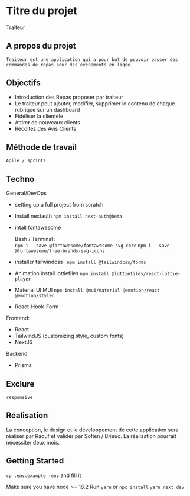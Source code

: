 # Titre du projet

Traiteur

## A propos du projet

    Traiteur est une application qui a pour but de pouvoir passer des commandes de repas pour des événements en ligne.

## Objectifs

- Introduction des Repas proposer par traiteur
- Le traiteur peut ajouter, modifier, supprimer le contenu de chaque rubrique sur un dashboard
- Fidéliser la clientèle
- Attirer de nouveaux clients
- Récoltez des Avis Clients

## Méthode de travail

    Agile / sprints

## Techno

General/DevOps

- setting up a full project from scratch

- Install nextauth 
        `npm install next-auth@beta`

- intall fontawesome 

    Bash / Terminal :  
        `npm i --save @fortawesome/fontawesome-svg-core`
        `npm i --save @fortawesome/free-brands-svg-icons`

- installer tailwindcss
        ` npm install @tailwindcss/forms`

- Animation install lottiefiles
    `npm install @lottiefiles/react-lottie-player`

- Material UI    MUI
    ` npm install @mui/material @emotion/react @emotion/styled `
- React-Hook-Form    

Frontend:

- React
- TailwindJS (customizing style, custom fonts)
- NextJS

Backend

- Prisma

## Exclure

    responsive

## Réalisation

La conception, le design et le développement de cette application sera réaliser par Raouf et valider par Sofien / Brieuc.
La réalisation pourrait nécessiter deux mois.

## Getting Started

`cp .env.example .env` and fill it

Make sure you have node >= 18.2
Run `yarn` or `npx install`
`yarn next dev`
